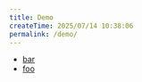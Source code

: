 ```yaml
---
title: Demo
createTime: 2025/07/14 10:38:06
permalink: /demo/
---
```


- [bar](./bar.md)
- [foo](./foo.md)

